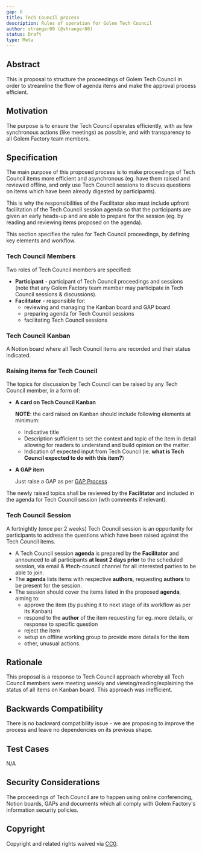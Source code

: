 ```yaml
---
gap: 6
title: Tech Council process
description: Rules of operation for Golem Tech Council
author: stranger80 (@stranger80)
status: Draft
type: Meta
---
```


## Abstract
This is proposal to structure the proceedings of Golem Tech Council in order to streamline the flow of agenda items and make the approval process efficient.

## Motivation
The purpose is to ensure the Tech Council operates efficiently, with as few synchronous actions (like meetings) as possible, and with transparency to all Golem Factory team members.

## Specification

The main purpose of this proposed process is to make proceedings of Tech Council items more efficient and asynchronous (eg. have them raised and reviewed offline, and only use Tech Council sessions to discuss questions on items which have been already digested by participants). 

This is why the responsibilities of the Facilitator also must include upfront facilitation of the Tech Council session agenda so that the participants are given an early heads-up and are able to prepare for the session (eg. by reading and reviewing items proposed on the agenda).

This section specifies the rules for Tech Council proceedings, by defining key elements and workflow.

### Tech Council Members

Two roles of Tech Council members are specified:
- **Participant** - participant of Tech Council proceedings and sessions (note that any Golem Factory team member may participate in Tech Council sessions & discussions).
- **Facilitator** - responsible for:
  - reviewing and managing the Kanban board and GAP board
  - preparing agenda for Tech Council sessions
  - facilitating Tech Council sessions

### Tech Council Kanban

A Notion board where all Tech Council items are recorded and their status indicated.

### Raising items for Tech Council

The topics for discussion by Tech Council can be raised by any Tech Council member, in a form of:
- **A card on Tech Council Kanban** 
  
  **NOTE**: the card raised on Kanban should include following elements at minimum:
  - Indicative title
  - Description sufficient to set the context and topic of the item in detail allowing for readers to understand and build opinion on the matter.
  - Indication of expected input from Tech Council (ie. **what is Tech Council expected to do with this item?**)

- **A GAP item**

  Just raise a GAP as per [GAP Process](../gap-1_gap_process/gap-1_gap_process.md)

The newly raised topics shall be reviewed by the **Facilitator** and included in the agenda for Tech Council session (wth comments if relevant).

### Tech Council Session

A fortnightly (once per 2 weeks) Tech Council session is an opportunity for participants to address the questions which have been raised against the Tech Council items. 

- A Tech Council session **agenda** is prepared by the **Facilitator** and announced to all participants **at least 2 days prior** to the scheduled session, via email & #tech-council channel for all interested parties to be able to join.
- The **agenda** lists items with respective **authors**, requesting **authors** to be present for the session.
- The session should cover the items listed in the proposed **agenda**, aiming to:
  - approve the item (by pushing it to next stage of its workflow as per its Kanban)
  - respond to the **author** of the item requesting for eg. more details, or response to specific question
  - reject the item
  - setup an offline working group to provide more details for the item
  - other, unusual actions.   

## Rationale
This proposal is a response to Tech Council approach whereby all Tech Council members were meeting weekly and viewing/reading/explaining the status of all items on Kanban board. This approach was inefficient.

## Backwards Compatibility
There is no backward compatibility issue - we are proposing to improve the process and leave no dependencies on its previous shape.  

## Test Cases
N/A

## Security Considerations
The proceedings of Tech Council are to happen using online conferencing, Notion boards, GAPs and documents which all comply with Golem Factory's information security policies. 

## Copyright
Copyright and related rights waived via [CC0](https://creativecommons.org/publicdomain/zero/1.0/).